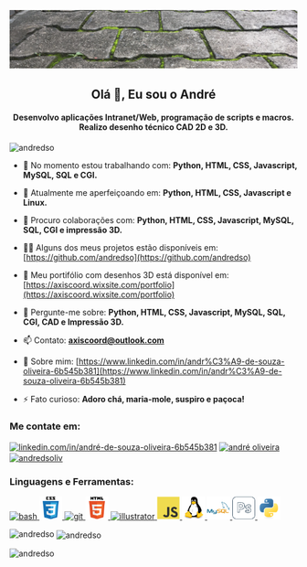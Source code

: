 ![banner](https://github.com/andredso/impressao-3d/blob/main/IMG_0072.JPG)

<h2 align="center">Olá 👋, Eu sou o André</h2>
<h4 align="center">Desenvolvo aplicações Intranet/Web, programação de scripts e macros. Realizo desenho técnico CAD 2D e 3D.</h4>

<p align="left"> <img src="https://komarev.com/ghpvc/?username=andredso&label=Profile%20views&color=0e75b6&style=flat" alt="andredso" /> </p>

- 🔭 No momento estou trabalhando com: **Python, HTML, CSS, Javascript, MySQL, SQL e CGI.**

- 🌱 Atualmente me aperfeiçoando em: **Python, HTML, CSS, Javascript e Linux.**

- 🤝 Procuro colaborações com: **Python, HTML, CSS, Javascript, MySQL, SQL, CGI e impressão 3D.**

- 👨‍💻 Alguns dos meus projetos estão disponíveis em: [https://github.com/andredso](https://github.com/andredso)

- 📐 Meu portifólio com desenhos 3D está disponível em: [https://axiscoord.wixsite.com/portfolio](https://axiscoord.wixsite.com/portfolio)

- 💬 Pergunte-me sobre: **Python, HTML, CSS, Javascript, MySQL, SQL, CGI, CAD e Impressão 3D.**

- 📫 Contato: **axiscoord@outlook.com**

- 📄 Sobre mim: [https://www.linkedin.com/in/andr%C3%A9-de-souza-oliveira-6b545b381](https://www.linkedin.com/in/andr%C3%A9-de-souza-oliveira-6b545b381)

- ⚡ Fato curioso: **Adoro chá, maria-mole, suspiro e paçoca!**

<h3 align="left">Me contate em:</h3>
<p align="left">
<a href="https://linkedin.com/in/andré-de-souza-oliveira-6b545b381" target="blank"><img align="center" src="https://raw.githubusercontent.com/rahuldkjain/github-profile-readme-generator/master/src/images/icons/Social/linked-in-alt.svg" alt="linkedin.com/in/andré-de-souza-oliveira-6b545b381" height="30" width="40" /></a>
<a href="https://www.facebook.com/profile.php?id=61561192483071" target="blank"><img align="center" src="https://raw.githubusercontent.com/rahuldkjain/github-profile-readme-generator/master/src/images/icons/Social/facebook.svg" alt="andré oliveira" height="30" width="40" /></a>
<a href="https://www.instagram.com/andredsoliv/" target="blank"><img align="center" src="https://raw.githubusercontent.com/rahuldkjain/github-profile-readme-generator/master/src/images/icons/Social/instagram.svg" alt="andredsoliv" height="30" width="40" /></a>
</p>

<h3 align="left">Linguagens e Ferramentas:</h3>
<p align="left"> <a href="https://www.gnu.org/software/bash/" target="_blank" rel="noreferrer"> <img src="https://www.vectorlogo.zone/logos/gnu_bash/gnu_bash-icon.svg" alt="bash" width="40" height="40"/> </a> <a href="https://www.w3schools.com/css/" target="_blank" rel="noreferrer"> <img src="https://raw.githubusercontent.com/devicons/devicon/master/icons/css3/css3-original-wordmark.svg" alt="css3" width="40" height="40"/> </a> <a href="https://git-scm.com/" target="_blank" rel="noreferrer"> <img src="https://www.vectorlogo.zone/logos/git-scm/git-scm-icon.svg" alt="git" width="40" height="40"/> </a> <a href="https://www.w3.org/html/" target="_blank" rel="noreferrer"> <img src="https://raw.githubusercontent.com/devicons/devicon/master/icons/html5/html5-original-wordmark.svg" alt="html5" width="40" height="40"/> </a> <a href="https://www.adobe.com/in/products/illustrator.html" target="_blank" rel="noreferrer"> <img src="https://www.vectorlogo.zone/logos/adobe_illustrator/adobe_illustrator-icon.svg" alt="illustrator" width="40" height="40"/> </a> <a href="https://developer.mozilla.org/en-US/docs/Web/JavaScript" target="_blank" rel="noreferrer"> <img src="https://raw.githubusercontent.com/devicons/devicon/master/icons/javascript/javascript-original.svg" alt="javascript" width="40" height="40"/> </a> <a href="https://www.linux.org/" target="_blank" rel="noreferrer"> <img src="https://raw.githubusercontent.com/devicons/devicon/master/icons/linux/linux-original.svg" alt="linux" width="40" height="40"/> </a> <a href="https://www.mysql.com/" target="_blank" rel="noreferrer"> <img src="https://raw.githubusercontent.com/devicons/devicon/master/icons/mysql/mysql-original-wordmark.svg" alt="mysql" width="40" height="40"/> </a> <a href="https://www.photoshop.com/en" target="_blank" rel="noreferrer"> <img src="https://raw.githubusercontent.com/devicons/devicon/master/icons/photoshop/photoshop-line.svg" alt="photoshop" width="40" height="40"/> </a> <a href="https://www.python.org" target="_blank" rel="noreferrer"> <img src="https://raw.githubusercontent.com/devicons/devicon/master/icons/python/python-original.svg" alt="python" width="40" height="40"/> </a> </p>

<p><img align="left" src="https://github-readme-stats.vercel.app/api/top-langs?username=andredso&show_icons=true&theme=dark&locale=en&layout=compact" alt="andredso" /></p>

<p>&nbsp;<img align="center" src="https://github-readme-stats.vercel.app/api?username=andredso&show_icons=true&theme=dark&locale=en" alt="andredso" /></p>

<p><img align="center" src="https://github-readme-streak-stats.herokuapp.com/?user=andredso&theme=dark" alt="andredso" /></p>
